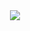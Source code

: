 <div align="center"><img src="https://i.pinimg.com/originals/62/76/de/6276ded6633e88a9cb4db436d6cde20b.gif">

